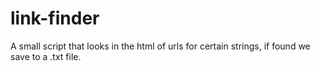 # link-finder
A small script that looks in the html of urls for certain strings, if found we save to a .txt file.

